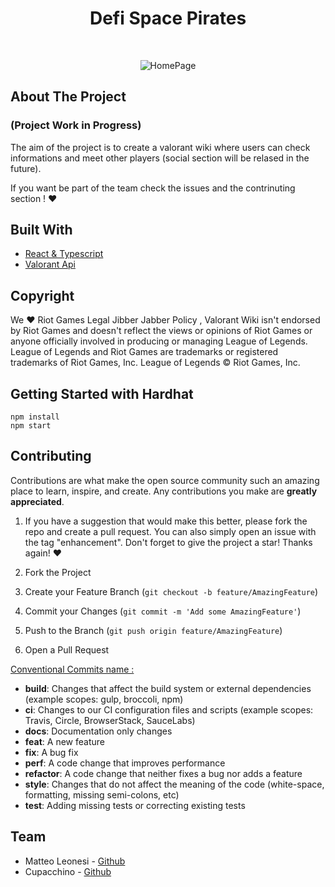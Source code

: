 <div align="center">
   <h1 align="center">Defi Space Pirates</h3>
</div>
<br>
<div align="center">
   
  ![HomePage](https://user-images.githubusercontent.com/38867931/166243639-408e175d-dcac-4724-a57f-53813c96f1fe.png)

</div>

## About The Project 
### (Project Work in Progress)
The aim of the project is to create a valorant wiki where users can check informations and meet other players (social section will be relased in the future). 

If you want be part of the team check the issues and the contrinuting section ! ❤️

## Built With
* [React & Typescript](https://react-typescript-cheatsheet.netlify.app/)
* [Valorant Api](https://valorant-api.com/)

## Copyright
We ❤️ Riot Games Legal Jibber Jabber Policy , Valorant Wiki isn't endorsed by Riot Games and doesn't reflect the views or opinions of Riot Games or anyone officially involved in producing or managing League of Legends. League of Legends and Riot Games are trademarks or registered trademarks of Riot Games, Inc. League of Legends © Riot Games, Inc.

## Getting Started with Hardhat 

```shell
npm install
npm start
```

## Contributing

Contributions are what make the open source community such an amazing place to learn, inspire, and create. Any contributions you make are **greatly appreciated**. 

1. If you have a suggestion that would make this better, please fork the repo and create a pull request. You can also simply open an issue with the tag "enhancement".
Don't forget to give the project a star! Thanks again! ❤️

1. Fork the Project
2. Create your Feature Branch (`git checkout -b feature/AmazingFeature`)
3. Commit your Changes (`git commit -m 'Add some AmazingFeature'`)
4. Push to the Branch (`git push origin feature/AmazingFeature`)
5. Open a Pull Request

[Conventional Commits name : ](https://www.conventionalcommits.org/en/v1.0.0/)

* **build**: Changes that affect the build system or external dependencies (example scopes: gulp, broccoli, npm)
* **ci**: Changes to our CI configuration files and scripts (example scopes: Travis, Circle, BrowserStack, SauceLabs)
* **docs**: Documentation only changes
* **feat**: A new feature
* **fix**: A bug fix
* **perf**: A code change that improves performance
* **refactor**: A code change that neither fixes a bug nor adds a feature
* **style**: Changes that do not affect the meaning of the code (white-space, formatting, missing semi-colons, etc)
* **test**: Adding missing tests or correcting existing tests

## Team

* Matteo Leonesi - [Github](https://github.com/MatteoLeonesi)
* Cupacchino - [Github](https://github.com/Cuppachino) 
